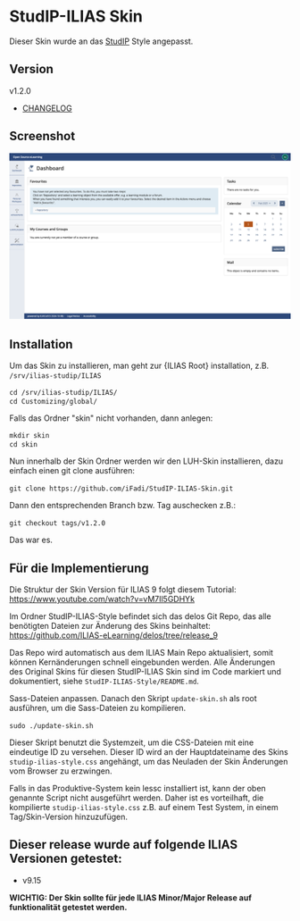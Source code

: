 # StudIP-ILIAS Skin
Dieser Skin wurde an das [StudIP](https://www.studip.de/) Style angepasst.

## Version
v1.2.0

- [CHANGELOG](CHANGELOG.md)

## Screenshot
![Screenshot](screenshots/studip-ilias-skin-1.png)

## Installation

Um das Skin zu installieren, man geht zur {ILIAS Root} installation, z.B.
`/srv/ilias-studip/ILIAS`

```
cd /srv/ilias-studip/ILIAS/
cd Customizing/global/
```


Falls das Ordner "skin" nicht vorhanden, dann anlegen:

```
mkdir skin
cd skin
```

Nun innerhalb der Skin Ordner werden wir den LUH-Skin installieren, dazu einfach einen git clone ausführen:

`git clone https://github.com/iFadi/StudIP-ILIAS-Skin.git`

Dann den entsprechenden Branch bzw. Tag auschecken z.B.:

`git checkout tags/v1.2.0`

Das war es.

## Für die Implementierung

Die Struktur der Skin Version für ILIAS 9 folgt diesem Tutorial: https://www.youtube.com/watch?v=vM7Il5GDHYk

Im Ordner StudIP-ILIAS-Style befindet sich das delos Git Repo, das alle benötigten Dateien zur Änderung des Skins beinhaltet:
https://github.com/ILIAS-eLearning/delos/tree/release_9

Das Repo wird automatisch aus dem ILIAS Main Repo aktualisiert, somit können Kernänderungen schnell eingebunden werden. Alle Änderungen des Original Skins für diesen StudIP-ILIAS Skin sind im Code markiert und dokumentiert, siehe ```StudIP-ILIAS-Style/README.md```.

Sass-Dateien anpassen. Danach den Skript `update-skin.sh` als root ausführen, um die Sass-Dateien zu kompilieren.

```sudo ./update-skin.sh```

Dieser Skript benutzt die Systemzeit, um die CSS-Dateien mit eine eindeutige ID zu versehen.
Dieser ID wird an der Hauptdateiname des Skins `studip-ilias-style.css` angehängt, um das Neuladen der Skin Änderungen vom Browser zu erzwingen.

Falls in das Produktive-System kein lessc installiert ist, kann der oben genannte Script nicht ausgeführt werden.
Daher ist es vorteilhaft, die kompilierte `studip-ilias-style.css` z.B. auf einem Test System, in einem Tag/Skin-Version hinzuzufügen.


## Dieser release wurde auf folgende ILIAS Versionen getestet:
* v9.15

<strong>WICHTIG: Der Skin sollte für jede ILIAS Minor/Major Release auf funktionalität getestet werden.</strong>

